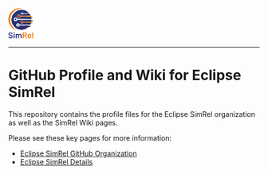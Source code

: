 <img src="assets/artwork/svg/SimRel-Color.svg" width="10%">

---

# GitHub Profile and Wiki for Eclipse SimRel

This repository contains the profile files for the Eclipse SimRel organization as well as the SimRel Wiki pages.

Please see these key pages for more information:

- [Eclipse SimRel GitHub Organization](https://github.com/eclipse-simrel)
- [Eclipse SimRel Details](profile/README.md)

